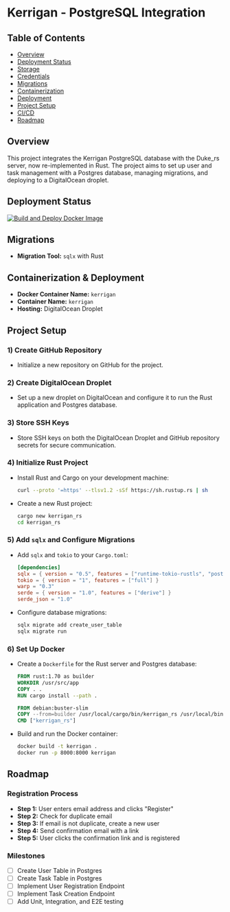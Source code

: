 
# Kerrigan - PostgreSQL Integration

## Table of Contents

- [Overview](#overview)
- [Deployment Status](#deployment-status)
- [Storage](#storage)
- [Credentials](#credentials)
- [Migrations](#migrations)
- [Containerization](#containerization)
- [Deployment](#deployment)
- [Project Setup](#project-setup)
- [CI/CD](#ci-cd)
- [Roadmap](#roadmap)

## Overview

This project integrates the Kerrigan PostgreSQL database with the Duke_rs server, now re-implemented in Rust. The project aims to set up user and task management with a Postgres database, managing migrations, and deploying to a DigitalOcean droplet.

## Deployment Status

[![Build and Deploy Docker Image](https://github.com/Knowvus/Duke_rs/actions/workflows/deploy.yml/badge.svg)](https://github.com/Knowvus/Duke_rs/actions/workflows/deploy.yml)


## Migrations

- **Migration Tool:** `sqlx` with Rust

## Containerization & Deployment

- **Docker Container Name:** `kerrigan`
- **Container Name:** `kerrigan`
- **Hosting:** DigitalOcean Droplet

## Project Setup

### 1) Create GitHub Repository
   - Initialize a new repository on GitHub for the project.

### 2) Create DigitalOcean Droplet
   - Set up a new droplet on DigitalOcean and configure it to run the Rust application and Postgres database.

### 3) Store SSH Keys
   - Store SSH keys on both the DigitalOcean Droplet and GitHub repository secrets for secure communication.

### 4) Initialize Rust Project
   - Install Rust and Cargo on your development machine:
     ```bash
     curl --proto '=https' --tlsv1.2 -sSf https://sh.rustup.rs | sh
     ```
   - Create a new Rust project:
     ```bash
     cargo new kerrigan_rs
     cd kerrigan_rs
     ```

### 5) Add `sqlx` and Configure Migrations
   - Add `sqlx` and `tokio` to your `Cargo.toml`:
     ```toml
     [dependencies]
     sqlx = { version = "0.5", features = ["runtime-tokio-rustls", "postgres", "migrate"] }
     tokio = { version = "1", features = ["full"] }
     warp = "0.3"
     serde = { version = "1.0", features = ["derive"] }
     serde_json = "1.0"
     ```
   - Configure database migrations:
     ```bash
     sqlx migrate add create_user_table
     sqlx migrate run
     ```

### 6) Set Up Docker
   - Create a `Dockerfile` for the Rust server and Postgres database:
     ```Dockerfile
     FROM rust:1.70 as builder
     WORKDIR /usr/src/app
     COPY . .
     RUN cargo install --path .

     FROM debian:buster-slim
     COPY --from=builder /usr/local/cargo/bin/kerrigan_rs /usr/local/bin/kerrigan_rs
     CMD ["kerrigan_rs"]
     ```
   - Build and run the Docker container:
     ```bash
     docker build -t kerrigan .
     docker run -p 8000:8000 kerrigan
     ```

## Roadmap

### Registration Process

- **Step 1:** User enters email address and clicks "Register"
- **Step 2:** Check for duplicate email
- **Step 3:** If email is not duplicate, create a new user
- **Step 4:** Send confirmation email with a link
- **Step 5:** User clicks the confirmation link and is registered

### Milestones

- [ ] Create User Table in Postgres
- [ ] Create Task Table in Postgres
- [ ] Implement User Registration Endpoint
- [ ] Implement Task Creation Endpoint
- [ ] Add Unit, Integration, and E2E testing